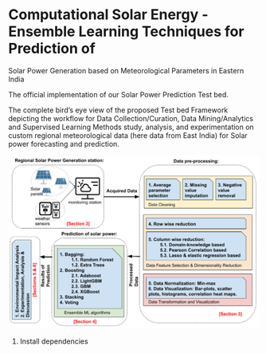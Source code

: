 # Computational Solar Energy - Ensemble Learning Techniques for Prediction of
Solar Power Generation based on Meteorological Parameters in Eastern India

The official implementation of our Solar Power Prediction Test bed.  

The complete bird’s eye view of the proposed Test bed Framework depicting the workflow for Data Collection/Curation, Data Mining/Analytics and Supervised Learning Methods study, analysis, and experimentation on custom regional meteorological data (here data from East India) for Solar power forecasting and prediction.

![My Image](assets/Solar-Flow-Intro.png)

1) Install dependencies
